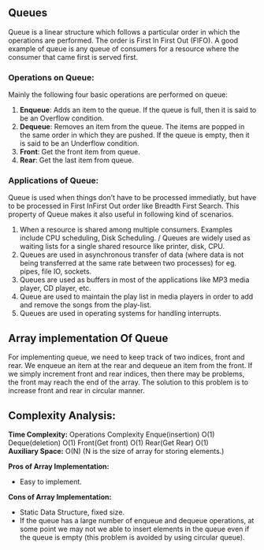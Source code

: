 ## Queues

Queue is a linear structure which follows a particular order in which the operations are performed. The order is First In First Out (FIFO).  A good example of queue is any queue of consumers for a resource where the consumer that came first is served first.

### Operations on Queue:
Mainly the following four basic operations are performed on queue:

1. __Enqueue__: Adds an item to the queue. If the queue is full, then it is said to be an Overflow condition.
2. __Dequeue__: Removes an item from the queue. The items are popped in the same order in which they are pushed. If the queue is empty, then it is said to be an Underflow condition.
3. __Front__: Get the front item from queue.
4. __Rear__: Get the last item from queue.

### Applications of Queue:
Queue is used when things don’t have to be processed immediatly, but have to be processed in First InFirst Out order like Breadth First Search. This property of Queue makes it also useful in following kind of scenarios.

1. When a resource is shared among multiple consumers. Examples include CPU scheduling, Disk Scheduling. / 
Queues are widely used as waiting lists for a single shared resource like printer, disk, CPU.
2. Queues are used in asynchronous transfer of data (where data is not being transferred at the same rate between two processes) for eg. pipes, file IO, sockets.
3. Queues are used as buffers in most of the applications like MP3 media player, CD player, etc.
4. Queue are used to maintain the play list in media players in order to add and remove the songs from the play-list.
5. Queues are used in operating systems for handling interrupts.

## Array implementation Of Queue
For implementing queue, we need to keep track of two indices, front and rear. We enqueue an item at the rear and dequeue an item from the front. If we simply increment front and rear indices, then there may be problems, the front may reach the end of the array. The solution to this problem is to increase front and rear in circular manner.

## Complexity Analysis:

__Time Complexity:__
Operations              Complexity
Enque(insertion)           O(1)
Deque(deletion)            O(1)
Front(Get front)           O(1)
Rear(Get Rear)             O(1)              
__Auxiliary Space:__ O(N)
(N is the size of array for storing elements.)

__Pros of Array Implementation:__
- Easy to implement.

__Cons of Array Implementation:__
- Static Data Structure, fixed size.
- If the queue has a large number of enqueue and dequeue operations, at some point we may not we able to insert elements in the queue even if the queue is empty (this problem is avoided by using circular queue).
